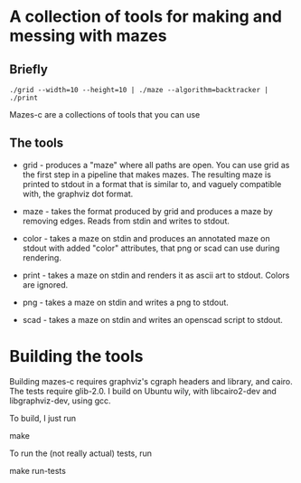 # A collection of tools for making and messing with mazes

## Briefly

    ./grid --width=10 --height=10 | ./maze --algorithm=backtracker | ./print

Mazes-c are a collections of tools that you can use 

## The tools

* grid - produces a "maze" where all paths are open. You can use grid
  as the first step in a pipeline that makes mazes. The resulting maze
  is printed to stdout in a format that is similar to, and vaguely
  compatible with, the graphviz dot format.

* maze - takes the format produced by grid and produces a maze by
  removing edges. Reads from stdin and writes to stdout.

* color - takes a maze on stdin and produces an annotated maze on
  stdout with added "color" attributes, that png or scad can use
  during rendering.

* print - takes a maze on stdin and renders it as ascii art to
  stdout. Colors are ignored.

* png - takes a maze on stdin and writes a png to stdout.

* scad - takes a maze on stdin and writes an openscad script to
  stdout.

# Building the tools

Building mazes-c requires graphviz's cgraph headers and library, and
cairo. The tests require glib-2.0. I build on Ubuntu wily, with
libcairo2-dev and libgraphviz-dev, using gcc.

To build, I just run

   make

To run the (not really actual) tests, run

   make run-tests
